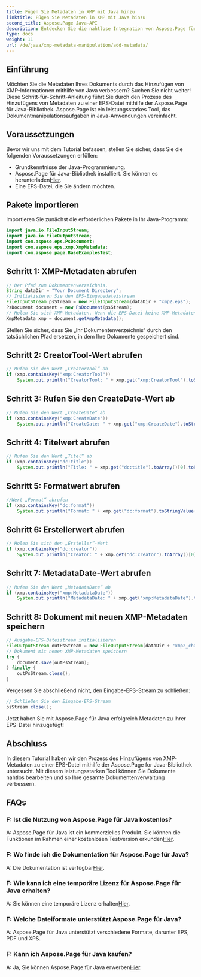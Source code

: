 ```yaml
---
title: Fügen Sie Metadaten in XMP mit Java hinzu
linktitle: Fügen Sie Metadaten in XMP mit Java hinzu
second_title: Aspose.Page Java-API
description: Entdecken Sie die nahtlose Integration von Aspose.Page für Java und erfahren Sie, wie Sie mühelos XMP-Metadaten zu Ihren EPS-Dateien hinzufügen. Verbessern Sie noch heute Ihr Dokumentenmanagement!
type: docs
weight: 11
url: /de/java/xmp-metadata-manipulation/add-metadata/
---
```

## Einführung
Möchten Sie die Metadaten Ihres Dokuments durch das Hinzufügen von XMP-Informationen mithilfe von Java verbessern? Suchen Sie nicht weiter! Diese Schritt-für-Schritt-Anleitung führt Sie durch den Prozess des Hinzufügens von Metadaten zu einer EPS-Datei mithilfe der Aspose.Page für Java-Bibliothek. Aspose.Page ist ein leistungsstarkes Tool, das Dokumentmanipulationsaufgaben in Java-Anwendungen vereinfacht.
## Voraussetzungen
Bevor wir uns mit dem Tutorial befassen, stellen Sie sicher, dass Sie die folgenden Voraussetzungen erfüllen:
- Grundkenntnisse der Java-Programmierung.
-  Aspose.Page für Java-Bibliothek installiert. Sie können es herunterladen[Hier](https://releases.aspose.com/page/java/).
- Eine EPS-Datei, die Sie ändern möchten.
## Pakete importieren
Importieren Sie zunächst die erforderlichen Pakete in Ihr Java-Programm:
```java
import java.io.FileInputStream;
import java.io.FileOutputStream;
import com.aspose.eps.PsDocument;
import com.aspose.eps.xmp.XmpMetadata;
import com.aspose.page.BaseExamplesTest;
```
## Schritt 1: XMP-Metadaten abrufen
```java
// Der Pfad zum Dokumentenverzeichnis.
String dataDir = "Your Document Directory";
// Initialisieren Sie den EPS-Eingabedateistream
FileInputStream psStream = new FileInputStream(dataDir + "xmp2.eps");
PsDocument document = new PsDocument(psStream);
// Holen Sie sich XMP-Metadaten. Wenn die EPS-Datei keine XMP-Metadaten enthält, wird eine neue mit Werten aus PS-Metadatenkommentaren (%%Creator, %%CreateDate, %%Title usw.) erstellt.
XmpMetadata xmp = document.getXmpMetadata();
```
Stellen Sie sicher, dass Sie „Ihr Dokumentenverzeichnis“ durch den tatsächlichen Pfad ersetzen, in dem Ihre Dokumente gespeichert sind.

## Schritt 2: CreatorTool-Wert abrufen
```java
// Rufen Sie den Wert „CreatorTool“ ab
if (xmp.containsKey("xmp:CreatorTool"))
    System.out.println("CreatorTool: " + xmp.get("xmp:CreatorTool").toStringValue());
```
## Schritt 3: Rufen Sie den CreateDate-Wert ab
```java
// Rufen Sie den Wert „CreateDate“ ab
if (xmp.containsKey("xmp:CreateDate"))
    System.out.println("CreateDate: " + xmp.get("xmp:CreateDate").toStringValue());
```
## Schritt 4: Titelwert abrufen
```java
// Rufen Sie den Wert „Titel“ ab
if (xmp.containsKey("dc:title"))
    System.out.println("Title: " + xmp.get("dc:title").toArray()[0].toStringValue());
```
## Schritt 5: Formatwert abrufen
```java
//Wert „Format“ abrufen
if (xmp.containsKey("dc:format"))
    System.out.println("Format: " + xmp.get("dc:format").toStringValue());
```
## Schritt 6: Erstellerwert abrufen
```java
// Holen Sie sich den „Ersteller“-Wert
if (xmp.containsKey("dc:creator"))
    System.out.println("Creator: " + xmp.get("dc:creator").toArray()[0].toStringValue());
```
## Schritt 7: MetadataDate-Wert abrufen
```java
// Rufen Sie den Wert „MetadataDate“ ab
if (xmp.containsKey("xmp:MetadataDate"))
    System.out.println("MetadataDate: " + xmp.get("xmp:MetadataDate").toStringValue());
```
## Schritt 8: Dokument mit neuen XMP-Metadaten speichern
```java
// Ausgabe-EPS-Dateistream initialisieren
FileOutputStream outPsStream = new FileOutputStream(dataDir + "xmp2_changed.eps");
// Dokument mit neuen XMP-Metadaten speichern
try {			
    document.save(outPsStream);
} finally {
    outPsStream.close();
}
```
Vergessen Sie abschließend nicht, den Eingabe-EPS-Stream zu schließen:
```java
// Schließen Sie den Eingabe-EPS-Stream
psStream.close();
```
Jetzt haben Sie mit Aspose.Page für Java erfolgreich Metadaten zu Ihrer EPS-Datei hinzugefügt!
## Abschluss
In diesem Tutorial haben wir den Prozess des Hinzufügens von XMP-Metadaten zu einer EPS-Datei mithilfe der Aspose.Page for Java-Bibliothek untersucht. Mit diesem leistungsstarken Tool können Sie Dokumente nahtlos bearbeiten und so Ihre gesamte Dokumentenverwaltung verbessern.
## FAQs
### F: Ist die Nutzung von Aspose.Page für Java kostenlos?
 A: Aspose.Page für Java ist ein kommerzielles Produkt. Sie können die Funktionen im Rahmen einer kostenlosen Testversion erkunden[Hier](https://releases.aspose.com/).
### F: Wo finde ich die Dokumentation für Aspose.Page für Java?
 A: Die Dokumentation ist verfügbar[Hier](https://reference.aspose.com/page/java/).
### F: Wie kann ich eine temporäre Lizenz für Aspose.Page für Java erhalten?
 A: Sie können eine temporäre Lizenz erhalten[Hier](https://purchase.aspose.com/temporary-license/).
### F: Welche Dateiformate unterstützt Aspose.Page für Java?
A: Aspose.Page für Java unterstützt verschiedene Formate, darunter EPS, PDF und XPS.
### F: Kann ich Aspose.Page für Java kaufen?
 A: Ja, Sie können Aspose.Page für Java erwerben[Hier](https://purchase.aspose.com/buy).